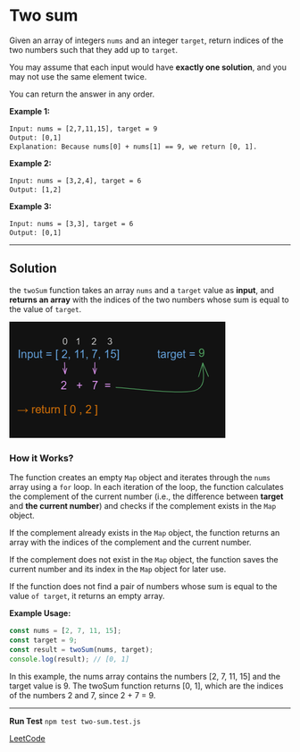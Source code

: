 # Two sum

Given an array of integers ` nums ` and an integer ` target `, return indices of the two numbers such that they add up to ` target `.

You may assume that each input would have **exactly one solution**, and you may not use the same element twice.

You can return the answer in any order.

**Example 1:**

```text
Input: nums = [2,7,11,15], target = 9
Output: [0,1]
Explanation: Because nums[0] + nums[1] == 9, we return [0, 1].
```

**Example 2:**

```text
Input: nums = [3,2,4], target = 6
Output: [1,2]
```

**Example 3:**

```text
Input: nums = [3,3], target = 6
Output: [0,1]
```

---

## Solution

the ` twoSum ` function takes an array ` nums ` and a ` target ` value as **input**, and **returns an array** with the indices of the two numbers whose sum is equal to the value of ` target `.

![two-sum-A](../../assets/images/two-sum-A.png)

### How it Works?

The function creates an empty `Map` object and iterates through the `nums` array using a `for` loop. In each iteration of the loop, the function calculates the complement of the current number (i.e., the difference between **target** and **the current number**) and checks if the complement exists in the `Map` object.

If the complement already exists in the `Map` object, the function returns an array with the indices of the complement and the current number.

If the complement does not exist in the `Map` object, the function saves the current number and its index in the `Map` object for later use.

If the function does not find a pair of numbers whose sum is equal to the value `of target`, it returns an empty array.

**Example Usage:**

```js
const nums = [2, 7, 11, 15];
const target = 9;
const result = twoSum(nums, target);
console.log(result); // [0, 1]
```

In this example, the nums array contains the numbers [2, 7, 11, 15] and the target value is 9. The twoSum function returns [0, 1], which are the indices of the numbers 2 and 7, since 2 + 7 = 9.

---
**Run Test** `npm test two-sum.test.js`

[LeetCode](https://leetcode.com/problems/two-sum/)

